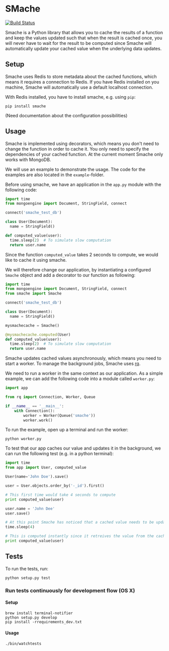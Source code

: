 # SMache

[![Build Status](https://travis-ci.org/anderslime/smache.svg?branch=master)](https://travis-ci.org/anderslime/smache)

Smache is a Python library that allows you to cache the results of a
function and keep the values updated such that when the result is cached once,
you will never have to wait for the result to be computed since Smache will
automatically update your cached value when the underlying data updates.

## Setup

Smache uses Redis to store metadata about the cached functions, which means it
requires a connection to Redis. If you have Redis installed on you machine,
Smache will automatically use a default localhost connection.

With Redis installed, you have to install smache, e.g. using `pip`:

`pip install smache`

(Need documentation about the configuration possibilities)


## Usage

Smache is implemented using decorators, which means you don't need to change
the function in order to cache it. You only need to specify the dependencies of
your cached function. At the current moment Smache only works with MongoDB.

We will use an example to demonstrate the usage. The code for the examples are
also located in the `example`-folder.

Before using smache, we have an application in the `app.py` module with the
following code:

```python
import time
from mongoengine import Document, StringField, connect

connect('smache_test_db')

class User(Document):
  name = StringField()

def computed_value(user):
  time.sleep(2)  # To simulate slow computation
  return user.name
```

Since the function `computed_value` takes 2 seconds to compute, we would like
to cache it using smache.

We will therefore change our application, by instantiating a configured `Smache`
object and add a decorator to our function as following:

```python
import time
from mongoengine import Document, StringField, connect
from smache import Smache

connect('smache_test_db')

class User(Document):
  name = StringField()

mysmachecache = Smache()

@mysmachecache.computed(User)
def computed_value(user):
  time.sleep(2)  # To simulate slow computation
  return user.name
```

Smache updates cached values asynchronously, which means you need to start a
worker. To manage the background jobs, Smache uses [rq](http://python-rq.org/).

We need to run a worker in the same context as our application. As a simple example,
we can add the following code into a module called `worker.py`:

```python
import app

from rq import Connection, Worker, Queue

if __name__ == '__main__':
    with Connection():
        worker = Worker(Queue('smache'))
        worker.work()
```

To run the example, open up a terminal and run the worker:

```
python worker.py
```

To test that our app caches our value and updates it in the background, we
can run the following test (e.g. in a python terminal):

```python
import time
from app import User, computed_value

User(name='John Doe').save()

user = User.objects.order_by('-_id').first()

# This first time would take 4 seconds to compute
print computed_value(user)

user.name = 'John Dee'
user.save()

# At this point Smache has noticed that a cached value needs to be updated. We will wait a couple of seconds for it to finish.
time.sleep(4)

# This is computed instantly since it retreives the value from the cache
print computed_value(user)
```

## Tests

To run the tests, run:

`python setup.py test`

### Run tests continuously for development flow (OS X)

#### Setup

```
brew install terminal-notifier
python setup.py develop
pip install -rrequirements_dev.txt
```

#### Usage

```
./bin/watchtests
```
